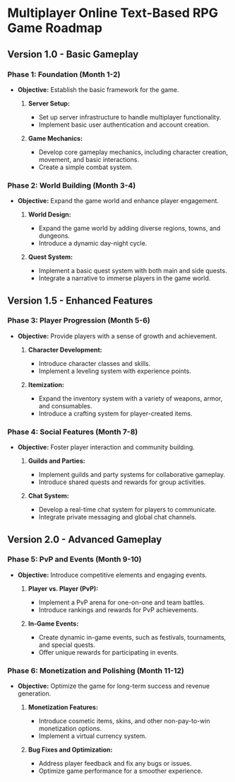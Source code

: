 # Multiplayer Online Text-Based RPG Game Roadmap

## Version 1.0 - Basic Gameplay

### Phase 1: Foundation (Month 1-2)

- **Objective:** Establish the basic framework for the game.

  1. **Server Setup:**
     - Set up server infrastructure to handle multiplayer functionality.
     - Implement basic user authentication and account creation.

  2. **Game Mechanics:**
     - Develop core gameplay mechanics, including character creation, movement, and basic interactions.
     - Create a simple combat system.

### Phase 2: World Building (Month 3-4)

- **Objective:** Expand the game world and enhance player engagement.

  1. **World Design:**
     - Expand the game world by adding diverse regions, towns, and dungeons.
     - Introduce a dynamic day-night cycle.

  2. **Quest System:**
     - Implement a basic quest system with both main and side quests.
     - Integrate a narrative to immerse players in the game world.

## Version 1.5 - Enhanced Features

### Phase 3: Player Progression (Month 5-6)

- **Objective:** Provide players with a sense of growth and achievement.

  1. **Character Development:**
     - Introduce character classes and skills.
     - Implement a leveling system with experience points.

  2. **Itemization:**
     - Expand the inventory system with a variety of weapons, armor, and consumables.
     - Introduce a crafting system for player-created items.

### Phase 4: Social Features (Month 7-8)

- **Objective:** Foster player interaction and community building.

  1. **Guilds and Parties:**
     - Implement guilds and party systems for collaborative gameplay.
     - Introduce shared quests and rewards for group activities.

  2. **Chat System:**
     - Develop a real-time chat system for players to communicate.
     - Integrate private messaging and global chat channels.

## Version 2.0 - Advanced Gameplay

### Phase 5: PvP and Events (Month 9-10)

- **Objective:** Introduce competitive elements and engaging events.

  1. **Player vs. Player (PvP):**
     - Implement a PvP arena for one-on-one and team battles.
     - Introduce rankings and rewards for PvP achievements.

  2. **In-Game Events:**
     - Create dynamic in-game events, such as festivals, tournaments, and special quests.
     - Offer unique rewards for participating in events.

### Phase 6: Monetization and Polishing (Month 11-12)

- **Objective:** Optimize the game for long-term success and revenue generation.

  1. **Monetization Features:**
     - Introduce cosmetic items, skins, and other non-pay-to-win monetization options.
     - Implement a virtual currency system.

  2. **Bug Fixes and Optimization:**
     - Address player feedback and fix any bugs or issues.
     - Optimize game performance for a smoother experience.

